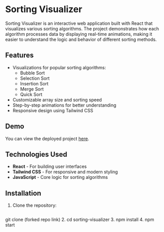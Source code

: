 # Sorting Visualizer

Sorting Visualizer is an interactive web application built with React that visualizes various sorting algorithms. The project demonstrates how each algorithm processes data by displaying real-time animations, making it easier to understand the logic and behavior of different sorting methods.

## Features

- Visualizations for popular sorting algorithms:
  - Bubble Sort
  - Selection Sort
  - Insertion Sort
  - Merge Sort
  - Quick Sort
- Customizable array size and sorting speed
- Step-by-step animations for better understanding
- Responsive design using Tailwind CSS

## Demo

You can view the deployed project [here](https://sort-spark.netlify.app/).

## Technologies Used

- **React** - For building user interfaces
- **Tailwind CSS** - For responsive and modern styling
- **JavaScript** - Core logic for sorting algorithms

## Installation
1. Clone the repository:
   ```bash
  git clone (forked repo link)
2. cd sorting-visualizer
3. npm install
4. npm start
